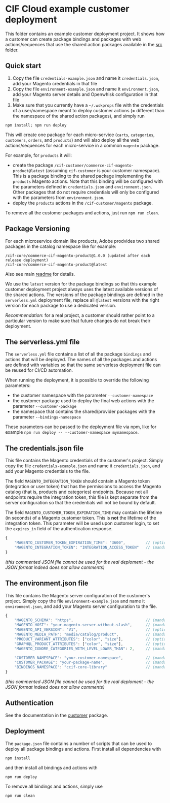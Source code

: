 # CIF Cloud example customer deployment

This folder contains an example customer deployment project. It shows how a customer can create package bindings and packages with web actions/sequences that use the shared action packages available in the [src](../src) folder.

## Quick start

1) Copy the file `credentials-example.json` and name it `credentials.json`, add your Magento credentials in that file
2) Copy the file `environment-example.json` and name it `environment.json`, add your Magento server details and Openwhisk configuration in that file
3) Make sure that you currently have a `~/.wskprops` file with the credentials of a user/namespace meant to deploy customer actions (= different than the namespace of the shared action packages), and simply run

`npm install; npm run deploy`

This will create one package for each micro-service (`carts`, `categories`, `customers`, `orders`, and `products`) and will also deploy all the web actions/sequences for each micro-service in a common `magento` package.

For example, for `products` it will:
* create the package `/cif-customer/commerce-cif-magento-product@latest` (assuming `cif-customer` is your customer namespace). This is a package binding to the shared package implementing the `products` Magento actions. Note that this binding will be configured with the parameters defined in `credentials.json` and `environment.json`. Other packages that do not require credentials will only be configured with the parameters from `environment.json`.
* deploy the `products` actions in the `/cif-customer/magento` package.

To remove all the customer packages and actions, just run `npm run clean`.

## Package Versioning

For each microservice domain like products, Adobe prodvides two shared packages in the catalog namespace like for example:

```
/cif-core/commerce-cif-magento-product@1.0.0 (updated after each release deployment)
/cif-core/commerce-cif-magento-product@latest
```
Also see main [readme](../readme.md) for details.

We use the `latest` version for the package bindings so that this example customer deployment project always uses the latest available versions of the shared actions. The versions of the package bindings are defined in the `serverless.yml` deployment file, replace all `@latest` versions with the right version for each package to use a dedicated version.

_Recommendation_: for a real project, a customer should rather point to a particular version to make sure that future changes do not break their deployment. 

## The serverless.yml file

The `serverless.yml` file contains a list of all the package `bindings` and actions that will be deployed. The names of all the packages and actions are defined with variables so that the same serverless deployment file can be reused for CI/CD automation.

When running the deployment, it is possible to override the following parameters:
* the customer namespace with the parameter `--customer-namespace`
* the customer package used to deploy the final web actions with the parameter `--customer-package`
* the namespace that contains the shared/provider packages with the parameter `--bindings-namespace`

These parameters can be passed to the deployment file via npm, like for example `npm run deploy -- --customer-namespace mynamespace`.

## The credentials.json file

This file contains the Magento credentials of the customer's project. Simply copy the file `credentials-example.json` and name it `credentials.json`, and add your Magento credentials to the file.

The field `MAGENTO_INTEGRATION_TOKEN` should contain a Magento token (integration or user token) that has the permissions to access the Magento catalog (that is, products and categories) endpoints. Because not all endpoints require the integration token, this file is kept separate from the server configuration so that the credentials will not be bound by default.

The field `MAGENTO_CUSTOMER_TOKEN_EXPIRATION_TIME` may contain the lifetime (in seconds) of a Magento customer token. This is **not** the lifetime of the integration token. This parameter will be used upon customer login, to set the `expires_in` field of the authentication response.

```javascript
{
    "MAGENTO_CUSTOMER_TOKEN_EXPIRATION_TIME": "3600",         // (optional)  the lifetime (in seconds) of a Magento customer token 
    "MAGENTO_INTEGRATION_TOKEN": "INTEGRATION_ACCESS_TOKEN"   // (mandatory) an integration with catalog permissions
}
```
*(this commented JSON file cannot be used for the real deploment - the JSON format indeed does not allow comments)*

## The environment.json file

This file contains the Magento server configuration of the customer's project. Simply copy the file `environment-example.json` and name it `environment.json`, and add your Magento server configuration to the file. 

```javascript
{
    "MAGENTO_SCHEMA": "https",                                // (mandatory) always use "https" except for development or testing purposes
    "MAGENTO_HOST": "your-magento-server-without-slash",      // (mandatory) the fully qualified domain name of the Magento server
    "MAGENTO_API_VERSION": "V1",                              // (optional)  the version of the Magento REST API, "V1" by default
    "MAGENTO_MEDIA_PATH": "media/catalog/product",            // (mandatory) the path used to access images on the Magento instance
    "PRODUCT_VARIANT_ATTRIBUTES": ["color", "size"],          // (optional)  the list of VARIANT attributes axis
    "GRAPHQL_PRODUCT_ATTRIBUTES": ["color", "size"],          // (optional)  the list of ALL custom product attributes that should be fetched by graphQL
    "MAGENTO_IGNORE_CATEGORIES_WITH_LEVEL_LOWER_THAN": 2,     // (mandatory) the minimum depth of product categories in the Magento backend (0 being the root)

    "CUSTOMER_NAMESPACE": "your-customer-namespace",          // (mandatory) the namespace where this example deployment should be done
    "CUSTOMER_PACKAGE": "your-package-name",                  // (mandatory) the package where this example deployment should be done
    "BINDINGS_NAMESPACE": "ccif-core-library"                 // (mandatory) the namespace where the shared Magento packages are deployed
}
```
*(this commented JSON file cannot be used for the real deploment - the JSON format indeed does not allow comments)*

## Authentication

See the documentation in the [customer](../src/customer) package.

## Deployment

The `package.json` file contains a number of scripts that can be used to deploy all package bindings and actions. First install all dependencies with

`npm install`

and then install all bindings and actions with

`npm run deploy`

To remove all bindings and actions, simply use

`npm run clean`
